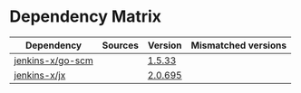 # Dependency Matrix

Dependency | Sources | Version | Mismatched versions
---------- | ------- | ------- | -------------------
[jenkins-x/go-scm](https://github.com/jenkins-x/go-scm.git) |  | [1.5.33]() | 
[jenkins-x/jx](https://github.com/jenkins-x/jx.git) |  | [2.0.695](https://github.com/jenkins-x/jx/releases/tag/v2.0.695) | 
